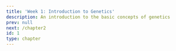 ```yaml
---
title: 'Week 1: Introduction to Genetics' 
description: An introduction to the basic concepts of genetics
prev: null
next: /chapter2
id: 1
type: chapter
---
```

<exercise id="1" title="What is Genomics?" type="slides">

<slides source="week1_intro_01">
</slides>

</exercise>